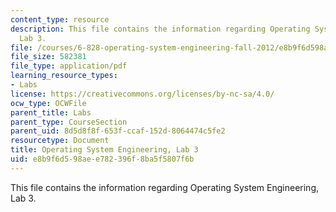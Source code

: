 ```yaml
---
content_type: resource
description: This file contains the information regarding Operating System Engineering,
  Lab 3.
file: /courses/6-828-operating-system-engineering-fall-2012/e8b9f6d598aee782396f8ba5f5807f6b_MIT6_828F12_lab3.pdf
file_size: 582381
file_type: application/pdf
learning_resource_types:
- Labs
license: https://creativecommons.org/licenses/by-nc-sa/4.0/
ocw_type: OCWFile
parent_title: Labs
parent_type: CourseSection
parent_uid: 8d5d8f8f-653f-ccaf-152d-8064474c5fe2
resourcetype: Document
title: Operating System Engineering, Lab 3
uid: e8b9f6d5-98ae-e782-396f-8ba5f5807f6b
---
```

This file contains the information regarding Operating System Engineering, Lab 3.